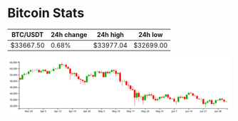 # Bitcoin Stats

BTC/USDT|24h change|24h high|24h low|
|---|---|---|---|
|$33667.50|0.68%|$33977.04|$32699.00|

<img src="./chart.svg">
